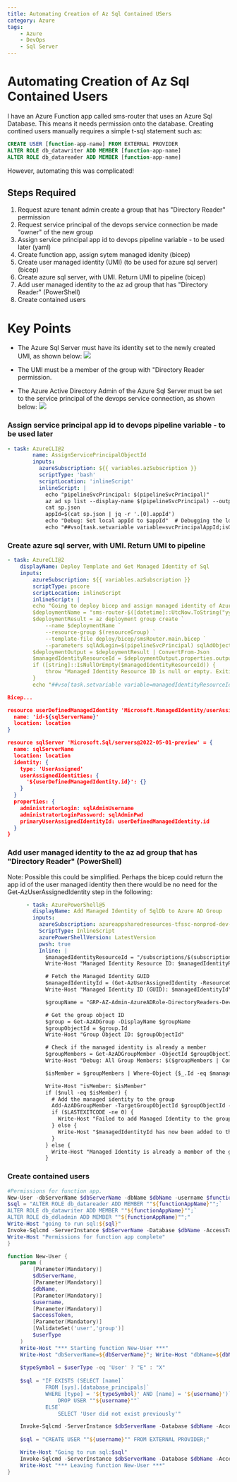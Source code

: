 ```yaml
---
title: Automating Creation of Az Sql Contained USers
category: Azure
tags:
    - Azure
    - DevOps
    - Sql Server
---
```

# Automating Creation of Az Sql Contained Users
I have an Azure Function app called sms-router that uses an Azure Sql Database. This means it needs permission onto the database. Creating contined users manually requires a simple t-sql statement such as:

```sql
CREATE USER [function-app-name] FROM EXTERNAL PROVIDER
ALTER ROLE db_datawriter ADD MEMBER [function-app-name]
ALTER ROLE db_datareader ADD MEMBER [function-app-name]
```

However, automating this was complicated!

## Steps Required

1. Request azure tenant admin create a group that has "Directory Reader" permission
2. Request service principal of the devops service connection be made "owner" of the new group
3. Assign service principal app id to devops pipeline variable - to be used later (yaml)
4. Create function app, assign sytem managed idenity (bicep)
5. Create user managed identity (UMI) (to be used for azure sql server) (bicep)
6. Create azure sql server, with UMI. Return UMI to pipeline (bicep)
7. Add user managed identity to the az ad group that has "Directory Reader" (PowerShell)
8. Create contained users

# Key Points
+ The Azure Sql Server must have its identity set to the newly created UMI, as shown below:
![](../images/devops-az-sql/sql-identity.png)
+ The UMI must be a member of the group with "Directory Reader permission.

+ The Azure Active Directory Admin of the Azure Sql Server must be set to the service principal of the devops service connection, as shown below:
![](../images/devops-az-sql/aad-admin.png)


###  Assign service principal app id to devops pipeline variable - to be used later
```yaml
- task: AzureCLI@2
        name: AssignServicePrincipalObjectId
        inputs:
          azureSubscription: ${{ variables.azSubscription }}
          scriptType: 'bash'
          scriptLocation: 'inlineScript'
          inlineScript: |
            echo "pipelineSvcPrincipal: $(pipelineSvcPrincipal)"
            az ad sp list --display-name $(pipelineSvcPrincipal) --output json > sp.json
            cat sp.json
            appId=$(cat sp.json | jq -r '.[0].appId')
            echo "Debug: Set local appId to $appId"  # Debugging the local variable
            echo "##vso[task.setvariable variable=svcPrincipalAppId;isOutput=true]$appId"
```
### Create azure sql server, with UMI. Return UMI to pipeline
```yaml
- task: AzureCLI@2
    displayName: Deploy Template and Get Managed Identity of Sql
    inputs:
        azureSubscription: ${{ variables.azSubscription }}
        scriptType: pscore
        scriptLocation: inlineScript
        inlineScript: |
        echo "Going to deploy bicep and assign managed identity of Azure SQL to pipeline variable"
        $deploymentName = "sms-router-$([datetime]::UtcNow.ToString("yyMMddhhmmssfff"))"
        $deploymentResult = az deployment group create `
            --name $deploymentName `
            --resource-group $(resourceGroup) `
            --template-file deploy/bicep/smsRouter.main.bicep `
            --parameters sqlAdLogin=$(pipelineSvcPrincipal) sqlAdObjectId=$(AssignServicePrincipalObjectId.svcPrincipalAppId) sqlAdminUsername=$(sqlAdminUsername) sqlPass=$(sqlPass) environment=dev
        $deploymentOutput = $deploymentResult | ConvertFrom-Json
        $managedIdentityResourceId = $deploymentOutput.properties.outputs.userDefinedManagedIdentityId.value
        if ([string]::IsNullOrEmpty($managedIdentityResourceId)) {
            throw "Managed Identity Resource ID is null or empty. Exiting pipeline."
        }
        echo "##vso[task.setvariable variable=managedIdentityResourceId]$managedIdentityResourceId"
```

```json
Bicep...

resource userDefinedManagedIdentity 'Microsoft.ManagedIdentity/userAssignedIdentities@2018-11-30' = {
  name: 'id-${sqlServerName}'
  location: location
}

resource sqlServer 'Microsoft.Sql/servers@2022-05-01-preview' = {
  name: sqlServerName
  location: location
  identity: {
    type: 'UserAssigned'
    userAssignedIdentities: {
      '${userDefinedManagedIdentity.id}': {}
    }
  }
  properties: {
    administratorLogin: sqlAdminUsername
    administratorLoginPassword: sqlAdminPwd
    primaryUserAssignedIdentityId: userDefinedManagedIdentity.id
  }
}
```

### Add user managed identity to the az ad group that has "Directory Reader" (PowerShell)
Note: Possible this could be simplified. Perhaps the bicep could return the app id of the user managed identity then there would be no need for the Get-AzUserAssignedIdentity step in the following:
```yaml
      - task: AzurePowerShell@5
        displayName: Add Managed Identity of SqlDb to Azure AD Group
        inputs:
          azureSubscription: azureappsharedresources-tfssc-nonprod-dev-001
          ScriptType: InlineScript
          azurePowerShellVersion: LatestVersion
          pwsh: true
          Inline: |
            $managedIdentityResourceId = "/subscriptions/$(subscriptionId)/resourceGroups/rg-sms-router-$(env)-001/providers/Microsoft.ManagedIdentity/userAssignedIdentities/id-sql-sms-router-$(env)-001"
            Write-Host "Managed Identity Resource ID: $managedIdentityResourceId"

            # Fetch the Managed Identity GUID
            $managedIdentityId = (Get-AzUserAssignedIdentity -ResourceGroupName "rg-sms-router-$(env)-001" -Name "id-sql-sms-router-$(env)-001").PrincipalId
            Write-Host "Managed Identity ID (GUID): $managedIdentityId"

            $groupName = "GRP-AZ-Admin-AzureADRole-DirectoryReaders-Devops-AzureSqlDB-ManagedIdentities"

            # Get the group object ID
            $group = Get-AzADGroup -DisplayName $groupName
            $groupObjectId = $group.Id
            Write-Host "Group Object ID: $groupObjectId"

            # Check if the managed identity is already a member
            $groupMembers = Get-AzADGroupMember -ObjectId $groupObjectId
            Write-Host "Debug: All Group Members: $($groupMembers | ConvertTo-Json)"  # Debug line

            $isMember = $groupMembers | Where-Object {$_.Id -eq $managedIdentityId}

            Write-Host "isMember: $isMember"
            if ($null -eq $isMember) {
              # Add the managed identity to the group
              Add-AzADGroupMember -TargetGroupObjectId $groupObjectId -MemberObjectId $managedIdentityId
              if ($LASTEXITCODE -ne 0) {
                Write-Host "Failed to add Managed Identity to the group. It might already be a member."
              } else {
                Write-Host "$managedIdentityId has now been added to the group $groupName."
              }
            } else {
              Write-Host "Managed Identity is already a member of the group."
            }
```
### Create contained users
```powershell
#Permissions for function app.
New-User -dbServerName $dbServerName -dbName $dbName -username $functionAppName -accessToken $accessToken -userType "user"
$sql = "ALTER ROLE db_datareader ADD MEMBER ""${functionAppName}"";`
ALTER ROLE db_datawriter ADD MEMBER ""${functionAppName}"";`
ALTER ROLE db_ddladmin ADD MEMBER ""${functionAppName}"";"
Write-Host "going to run sql:${sql}"
Invoke-Sqlcmd -ServerInstance $dbServerName -Database $dbName -AccessToken $accessToken -query $sql
Write-Host "Permissions for function app complete"
}

function New-User {
    param (
        [Parameter(Mandatory)]
        $dbServerName,
        [Parameter(Mandatory)]
        $dbName,
        [Parameter(Mandatory)]
        $username,
        [Parameter(Mandatory)]
        $accessToken,
        [Parameter(Mandatory)]
        [ValidateSet('user','group')]
        $userType
    )
    Write-Host "*** Starting function New-User ***"
    Write-Host "dbServerName=${dbServerName}"; Write-Host "dbName=${dbName}"; Write-Host "username=${username}"; Write-Host "accessToken=$($accessToken.Substring(0, 4))"; Write-Host "userType=${userType}"
    
    $typeSymbol = $userType -eq 'User' ? "E" : "X"
    
    $sql = "IF EXISTS (SELECT [name]`
            FROM [sys].[database_principals]`
            WHERE [type] = '${typeSymbol}' AND [name] = '${username}')`
                DROP USER ""${username}""`
            ELSE`
                SELECT 'User did not exist previously'"

    Invoke-Sqlcmd -ServerInstance $dbServerName -Database $dbName -AccessToken $accessToken -query $sql
    
    $sql = "CREATE USER ""${username}"" FROM EXTERNAL PROVIDER;"

    Write-Host "Going to run sql:$sql" 
    Invoke-Sqlcmd -ServerInstance $dbServerName -Database $dbName -AccessToken $accessToken -query $sql
    Write-Host "*** Leaving function New-User ***"
}
```

